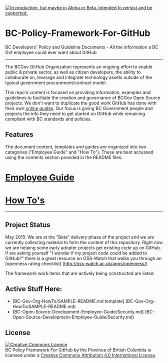 <a rel="Delivery" href="https://github.com/BCDevExchange/docs/blob/master/discussion/projectstates.md"><img alt="In production, but maybe in Alpha or Beta. Intended to persist and be supported." style="border-width:0" src="http://bcdevexchange.org/badge/3.svg" title="In production, but maybe in Alpha or Beta. Intended to persist and be supported." /></a> 

# BC-Policy-Framework-For-GitHub
BC Developers' Policy and Guideline Documents - All the information a BC Gvt employee could ever want about GitHub

***
The BCGov GitHub Organization represents an ongoing effort to enable public & private sector, as well as citizen developers, the ability to collaborate on, leverage and integrate technology assets outside of the typical government procurement/contract model.

This repo's content is focused on providing information, examples and guidelines to facilitate the creation and governance of BCGov Open Source projects. We don't want to duplicate the good work GitHub has done with their own [online guides](https://guides.github.com/). Our focus is giving BC Government people and projects the info they need to get started on GitHub while remaining compliant with BC standards and policies.

## Features

The document content, templates and guides are organized into two categories ("Employee Guide" and "How To"). These are best accessed using the contents section provided in the README files:

# [Employee Guide](/BC-Open-Source-Development-Employee-Guide/README.md)
# [How To's](/BC-Gov-Org-HowTo/README.md)


----------


## Project Status
May 2015: We are at the "Beta" delivery phase of the project and we are currently collecting material to form the content of this repository. Right now we are helping some early adopter projects get existing code up on GitHub. If are asking yourself "I wonder if my project code could be added to GitHub?" there is a great resource on OSS-Watch that walks you through an [openness rating checklist] (http://oss-watch.ac.uk/apps/openness/)

The framework work items that are actively being constructed are listed
## Active Stuff Here:
* [BC-Gov-Org-HowTo/SAMPLE-README.md template] (BC-Gov-Org-HowTo/SAMPLE-README.md)
* [BC-Open-Source-Development-Employee-Guide/Security.md] (BC-Open-Source-Development-Employee-Guide/Security.md)

## License
<a rel="license" href="http://creativecommons.org/licenses/by/4.0/"><img alt="Creative Commons Licence" style="border-width:0" src="https://i.creativecommons.org/l/by/4.0/80x15.png" /></a><br /><span xmlns:dct="http://purl.org/dc/terms/" property="dct:title">BC Policy Framework For GitHub by the Province of British Columbia</span> is licensed under a <a rel="license" href="http://creativecommons.org/licenses/by/4.0/">Creative Commons Attribution 4.0 International License</a>.

